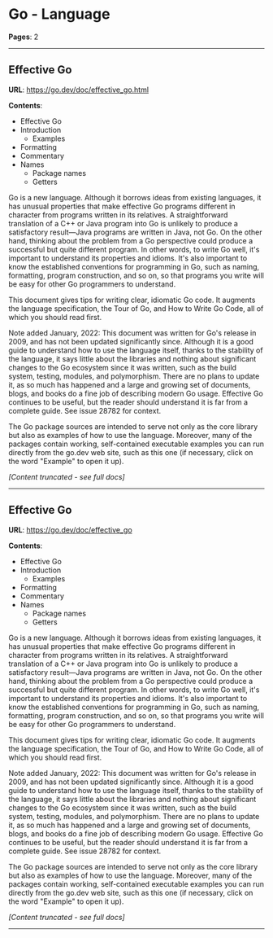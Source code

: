 # Go - Language

**Pages**: 2

---

## Effective Go

**URL**: https://go.dev/doc/effective_go.html

**Contents**:
- Effective Go
- Introduction
  - Examples
- Formatting
- Commentary
- Names
  - Package names
  - Getters

Go is a new language. Although it borrows ideas from existing languages, it has unusual properties that make effective Go programs different in character from programs written in its relatives. A straightforward translation of a C++ or Java program into Go is unlikely to produce a satisfactory result—Java programs are written in Java, not Go. On the other hand, thinking about the problem from a Go perspective could produce a successful but quite different program. In other words, to write Go well, it's important to understand its properties and idioms. It's also important to know the established conventions for programming in Go, such as naming, formatting, program construction, and so on, so that programs you write will be easy for other Go programmers to understand.

This document gives tips for writing clear, idiomatic Go code. It augments the language specification, the Tour of Go, and How to Write Go Code, all of which you should read first.

Note added January, 2022: This document was written for Go's release in 2009, and has not been updated significantly since. Although it is a good guide to understand how to use the language itself, thanks to the stability of the language, it says little about the libraries and nothing about significant changes to the Go ecosystem since it was written, such as the build system, testing, modules, and polymorphism. There are no plans to update it, as so much has happened and a large and growing set of documents, blogs, and books do a fine job of describing modern Go usage. Effective Go continues to be useful, but the reader should understand it is far from a complete guide. See issue 28782 for context.

The Go package sources are intended to serve not only as the core library but also as examples of how to use the language. Moreover, many of the packages contain working, self-contained executable examples you can run directly from the go.dev web site, such as this one (if necessary, click on the word "Example" to open it up).

*[Content truncated - see full docs]*

---

## Effective Go

**URL**: https://go.dev/doc/effective_go

**Contents**:
- Effective Go
- Introduction
  - Examples
- Formatting
- Commentary
- Names
  - Package names
  - Getters

Go is a new language. Although it borrows ideas from existing languages, it has unusual properties that make effective Go programs different in character from programs written in its relatives. A straightforward translation of a C++ or Java program into Go is unlikely to produce a satisfactory result—Java programs are written in Java, not Go. On the other hand, thinking about the problem from a Go perspective could produce a successful but quite different program. In other words, to write Go well, it's important to understand its properties and idioms. It's also important to know the established conventions for programming in Go, such as naming, formatting, program construction, and so on, so that programs you write will be easy for other Go programmers to understand.

This document gives tips for writing clear, idiomatic Go code. It augments the language specification, the Tour of Go, and How to Write Go Code, all of which you should read first.

Note added January, 2022: This document was written for Go's release in 2009, and has not been updated significantly since. Although it is a good guide to understand how to use the language itself, thanks to the stability of the language, it says little about the libraries and nothing about significant changes to the Go ecosystem since it was written, such as the build system, testing, modules, and polymorphism. There are no plans to update it, as so much has happened and a large and growing set of documents, blogs, and books do a fine job of describing modern Go usage. Effective Go continues to be useful, but the reader should understand it is far from a complete guide. See issue 28782 for context.

The Go package sources are intended to serve not only as the core library but also as examples of how to use the language. Moreover, many of the packages contain working, self-contained executable examples you can run directly from the go.dev web site, such as this one (if necessary, click on the word "Example" to open it up).

*[Content truncated - see full docs]*

---
